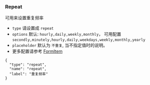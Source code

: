 ### Repeat

可用来设置重复频率

-   `type` 请设置成 `repeat`
-   `options` 默认: `hourly,daily,weekly,monthly`， 可用配置 `secondly,minutely,hourly,daily,weekdays,weekly,monthly,yearly`
-   `placeholder` 默认为 `不重复`, 当不指定值时的说明。
-   更多配置请参考 [FormItem](./FormItem.md)

```schema:height="300" scope="form-item"
{
  "type": "repeat",
  "name": "repeat",
  "label": "重复频率"
}
```
